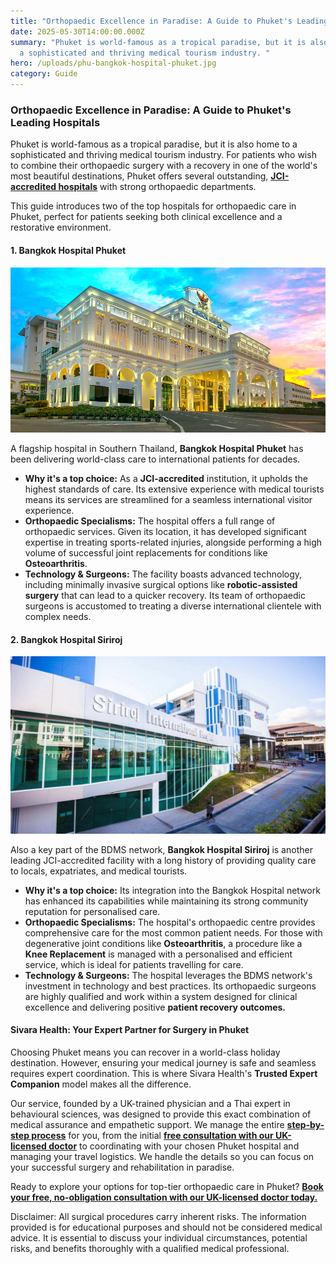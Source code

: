 ```yaml
---
title: "Orthopaedic Excellence in Paradise: A Guide to Phuket's Leading Hospitals"
date: 2025-05-30T14:00:00.000Z
summary: "Phuket is world-famous as a tropical paradise, but it is also home to
  a sophisticated and thriving medical tourism industry. "
hero: /uploads/phu-bangkok-hospital-phuket.jpg
category: Guide
---
```

### **Orthopaedic Excellence in Paradise: A Guide to Phuket's Leading Hospitals**

Phuket is world-famous as a tropical paradise, but it is also home to a sophisticated and thriving medical tourism industry. For patients who wish to combine their orthopaedic surgery with a recovery in one of the world's most beautiful destinations, Phuket offers several outstanding, **[JCI-accredited hospitals](https://www.jointcommissioninternational.org/)** with strong orthopaedic departments.

This guide introduces two of the top hospitals for orthopaedic care in Phuket, perfect for patients seeking both clinical excellence and a restorative environment.

#### **1. Bangkok Hospital Phuket**

![bangkok hospital phuket](/uploads/phu-bangkok-hospital-phuket.jpg "bangkok hospital phuket")

A flagship hospital in Southern Thailand, **Bangkok Hospital Phuket** has been delivering world-class care to international patients for decades.

* **Why it's a top choice:** As a **JCI-accredited** institution, it upholds the highest standards of care. Its extensive experience with medical tourists means its services are streamlined for a seamless international visitor experience.
* **Orthopaedic Specialisms:** The hospital offers a full range of orthopaedic services. Given its location, it has developed significant expertise in treating sports-related injuries, alongside performing a high volume of successful joint replacements for conditions like **Osteoarthritis**.
* **Technology & Surgeons:** The facility boasts advanced technology, including minimally invasive surgical options like **robotic-assisted surgery** that can lead to a quicker recovery. Its team of orthopaedic surgeons is accustomed to treating a diverse international clientele with complex needs.

#### **2. Bangkok Hospital Siriroj**

![bangkok hospital siriroj](/uploads/phu-bangkok-hospital-siriroj.jpg "bangkok hospital siriroj")

Also a key part of the BDMS network, **Bangkok Hospital Siriroj** is another leading JCI-accredited facility with a long history of providing quality care to locals, expatriates, and medical tourists.

* **Why it's a top choice:** Its integration into the Bangkok Hospital network has enhanced its capabilities while maintaining its strong community reputation for personalised care.
* **Orthopaedic Specialisms:** The hospital's orthopaedic centre provides comprehensive care for the most common patient needs. For those with degenerative joint conditions like **Osteoarthritis**, a procedure like a **Knee Replacement** is managed with a personalised and efficient service, which is ideal for patients travelling for care.
* **Technology & Surgeons:** The hospital leverages the BDMS network's investment in technology and best practices. Its orthopaedic surgeons are highly qualified and work within a system designed for clinical excellence and delivering positive **patient recovery outcomes.**

#### **Sivara Health: Your Expert Partner for Surgery in Phuket**

Choosing Phuket means you can recover in a world-class holiday destination. However, ensuring your medical journey is safe and seamless requires expert coordination. This is where Sivara Health's **Trusted Expert Companion** model makes all the difference.

Our service, founded by a UK-trained physician and a Thai expert in behavioural sciences, was designed to provide this exact combination of medical assurance and empathetic support. We manage the entire **[step-by-step process](https://sivara.health/#journey)** for you, from the initial **[free consultation with our UK-licensed doctor](https://sivara.health/#consultation)** to coordinating with your chosen Phuket hospital and managing your travel logistics. We handle the details so you can focus on your successful surgery and rehabilitation in paradise.

Ready to explore your options for top-tier orthopaedic care in Phuket? **[Book your free, no-obligation consultation with our UK-licensed doctor today.](https://sivara.health/#consultation)**

Disclaimer: All surgical procedures carry inherent risks. The information provided is for educational purposes and should not be considered medical advice. It is essential to discuss your individual circumstances, potential risks, and benefits thoroughly with a qualified medical professional.

